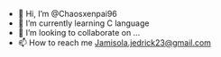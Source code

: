 - 👋 Hi, I’m @Chaosxenpai96
- 🌱 I’m currently learning C language
- 💞️ I’m looking to collaborate on ...
- 📫 How to reach me Jamisola.jedrick23@gmail.com



